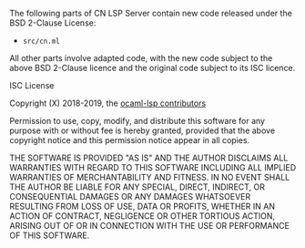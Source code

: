 The following parts of CN LSP Server contain new code released under the
BSD 2-Clause License:
* `src/cn.ml`

All other parts involve adapted code, with the new code subject to the
above BSD 2-Clause licence and the original code subject to its ISC
licence.

ISC License

Copyright (X) 2018-2019, the [ocaml-lsp
contributors](https://github.com/ocaml/ocaml-lsp/graphs/contributors)

Permission to use, copy, modify, and distribute this software for any
purpose with or without fee is hereby granted, provided that the above
copyright notice and this permission notice appear in all copies.

THE SOFTWARE IS PROVIDED "AS IS" AND THE AUTHOR DISCLAIMS ALL WARRANTIES
WITH REGARD TO THIS SOFTWARE INCLUDING ALL IMPLIED WARRANTIES OF
MERCHANTABILITY AND FITNESS. IN NO EVENT SHALL THE AUTHOR BE LIABLE FOR
ANY SPECIAL, DIRECT, INDIRECT, OR CONSEQUENTIAL DAMAGES OR ANY DAMAGES
WHATSOEVER RESULTING FROM LOSS OF USE, DATA OR PROFITS, WHETHER IN AN
ACTION OF CONTRACT, NEGLIGENCE OR OTHER TORTIOUS ACTION, ARISING OUT OF
OR IN CONNECTION WITH THE USE OR PERFORMANCE OF THIS SOFTWARE.

